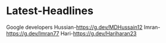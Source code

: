 # Latest-Headlines
Google developers
Hussian-https://g.dev/MDHussain12
Imran-https://g.dev/Imran77
Hari-https://g.dev/Hariharan23
